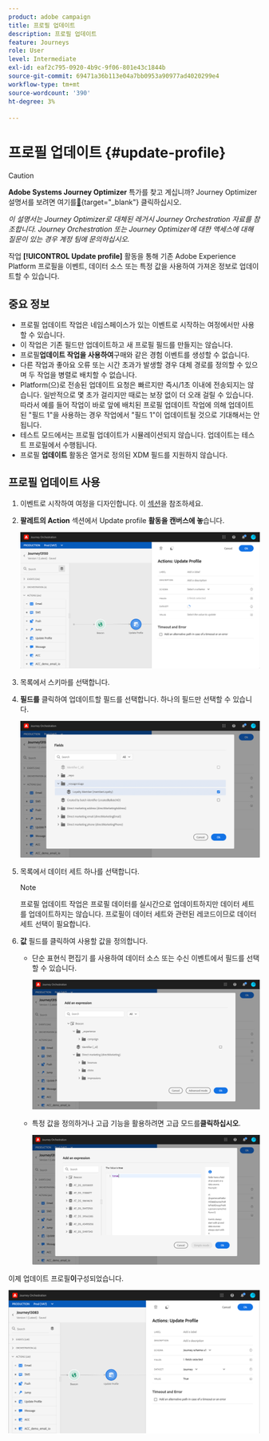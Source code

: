 ```yaml
---
product: adobe campaign
title: 프로필 업데이트
description: 프로필 업데이트
feature: Journeys
role: User
level: Intermediate
exl-id: eaf2c795-0920-4b9c-9f06-801e43c1844b
source-git-commit: 69471a36b113e04a7bb0953a90977ad4020299e4
workflow-type: tm+mt
source-wordcount: '390'
ht-degree: 3%

---
```


# 프로필 업데이트 {#update-profile}


>[!CAUTION]
>
>**Adobe Systems Journey Optimizer** 특가를 찾고 계십니까? Journey Optimizer 설명서를 보려면 여기를[&#128279;](https://experienceleague.adobe.com/ko/docs/journey-optimizer/using/ajo-home){target="_blank"} 클릭하십시오.
>
>
>_이 설명서는 Journey Optimizer로 대체된 레거시 Journey Orchestration 자료를 참조합니다. Journey Orchestration 또는 Journey Optimizer에 대한 액세스에 대해 질문이 있는 경우 계정 팀에 문의하십시오._


작업 **[!UICONTROL Update profile]** 활동을 통해 기존 Adobe Experience Platform 프로필을 이벤트, 데이터 소스 또는 특정 값을 사용하여 가져온 정보로 업데이트할 수 있습니다.

## 중요 정보

* 프로필 **&#x200B;**&#x200B;업데이트 작업은 네임스페이스가 있는 이벤트로 시작하는 여정에서만 사용할 수 있습니다.
* 이 작업은 기존 필드만 업데이트하고 새 프로필 필드를 만들지는 않습니다.
* 프로필&#x200B;**업데이트 작업을 사용하여**&#x200B;구매와 같은 경험 이벤트를 생성할 수 없습니다.
* 다른 작업과 좋아요 오류 또는 시간 초과가 발생할 경우 대체 경로를 정의할 수 있으며 두 작업을 병렬로 배치할 수 없습니다.
* Platform(으)로 전송된 업데이트 요청은 빠르지만 즉시/1초 이내에 전송되지는 않습니다. 일반적으로 몇 초가 걸리지만 때로는 보장 없이 더 오래 걸릴 수 있습니다. 따라서 예를 들어 작업이 바로 앞에 배치된 프로필 업데이트 작업에 의해 업데이트된 &quot;필드 1&quot;을 사용하는 경우 작업에서 &quot;필드 1&quot;이 업데이트될 것으로 기대해서는 안 됩니다.
* 테스트 모드에서는 프로필 업데이트가 시뮬레이션되지 않습니다. 업데이트는 테스트 프로필에서 수행됩니다.
* 프로필 **업데이트** 활동은 열거로 정의된 XDM 필드를 지원하지 않습니다.

## 프로필 업데이트 사용

1. 이벤트로 시작하여 여정을 디자인합니다. 이 [섹션](../building-journeys/journey.md)을 참조하세요.

1. **팔레트의 Action** 섹션에서 Update profile **활동을 캔버스에 놓**&#x200B;습니다.

   ![](../assets/profileupdate0.png)

1. 목록에서 스키마를 선택합니다.

1. **필드를** 클릭하여 업데이트할 필드를 선택합니다. 하나의 필드만 선택할 수 있습니다.

   ![](../assets/profileupdate2.png)

1. 목록에서 데이터 세트 하나를 선택합니다.

   >[!NOTE]
   >
   >프로필 **&#x200B;**&#x200B;업데이트 작업은 프로필 데이터를 실시간으로 업데이트하지만 데이터 세트를 업데이트하지는 않습니다. 프로필이 데이터 세트와 관련된 레코드이므로 데이터 세트 선택이 필요합니다.

1. **값** 필드를 클릭하여 사용할 값을 정의합니다.

   * 단순 표현식 편집기 를 사용하여 데이터 소스 또는 수신 이벤트에서 필드를 선택할 수 있습니다.

     ![](../assets/profileupdate4.png)

   * 특정 값을 정의하거나 고급 기능을 활용하려면 고급 모드를&#x200B;**클릭하십시오**.

     ![](../assets/profileupdate3.png)

이제 업데이트 프로필&#x200B;**이**&#x200B;구성되었습니다.

![](../assets/profileupdate1.png)

